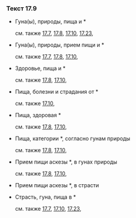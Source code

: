 ### Текст 17.9
	
- Гуна(ы), природы, пища и *

	см. также  [17.7](../17/1707.md),  [17.8](../17/1708.md),  [17.10](../17/1710.md),  [17.23](../17/1723.md), 
	
- Гуна(ы), природы, прием пищи и *

	см. также  [17.7](../17/1707.md),  [17.8](../17/1708.md),  [17.10](../17/1710.md), 
	
- Здоровье, пища и *

	см. также  [17.8](../17/1708.md),  [17.10](../17/1710.md), 
	
- Пища, болезни и страдания от *

	см. также  [17.10](../17/1710.md), 
	
- Пища, здоровая *

	см. также  [17.8](../17/1708.md),  [17.10](../17/1710.md), 
	
- Пища, категории *, согласно гунам природы

	см. также  [17.8](../17/1708.md),  [17.10](../17/1710.md), 
	
- Прием пищи аскезы *, в гунах природы

	см. также  [17.8](../17/1708.md),  [17.10](../17/1710.md), 
	
- Прием пищи аскезы *, в страсти

	
- Страсть, гуна, пища в *

	см. также  [17.7](../17/1707.md),  [17.10](../17/1710.md),  [17.23](../17/1723.md), 
